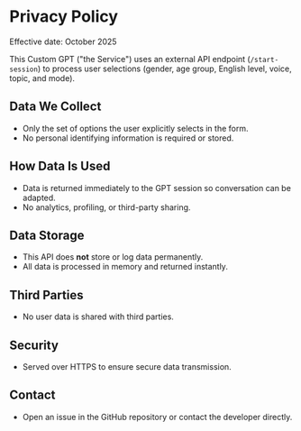 # Privacy Policy

Effective date: October 2025

This Custom GPT ("the Service") uses an external API endpoint (`/start-session`) to process user selections
(gender, age group, English level, voice, topic, and mode).

## Data We Collect
- Only the set of options the user explicitly selects in the form.
- No personal identifying information is required or stored.

## How Data Is Used
- Data is returned immediately to the GPT session so conversation can be adapted.
- No analytics, profiling, or third-party sharing.

## Data Storage
- This API does **not** store or log data permanently.
- All data is processed in memory and returned instantly.

## Third Parties
- No user data is shared with third parties.

## Security
- Served over HTTPS to ensure secure data transmission.

## Contact
- Open an issue in the GitHub repository or contact the developer directly.

